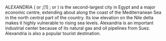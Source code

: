 ALEXANDRIA ( or ;[1] ; or ) is the second-largest city in Egypt and a major economic centre, extending about along the coast of the Mediterranean Sea in the north central part of the country. Its low elevation on the Nile delta makes it highly vulnerable to rising sea levels. Alexandria is an important industrial center because of its natural gas and oil pipelines from Suez. Alexandria is also a popular tourist destination.
